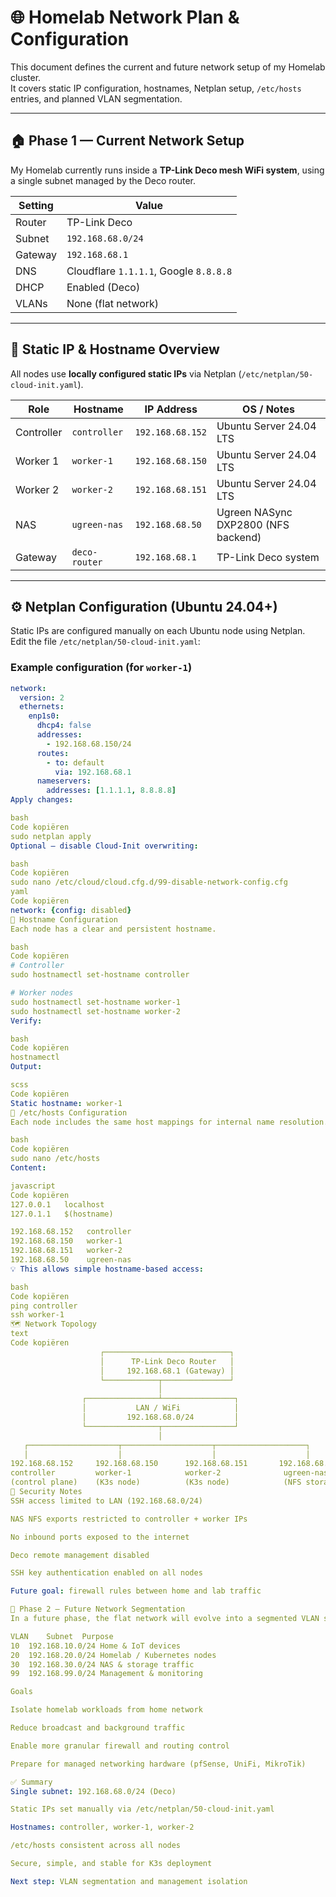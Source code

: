 # 🌐 Homelab Network Plan & Configuration

This document defines the current and future network setup of my Homelab cluster.  
It covers static IP configuration, hostnames, Netplan setup, `/etc/hosts` entries, and planned VLAN segmentation.

---

## 🏠 Phase 1 — Current Network Setup

My Homelab currently runs inside a **TP-Link Deco mesh WiFi system**, using a single subnet managed by the Deco router.

| Setting | Value |
|----------|--------|
| Router | TP-Link Deco |
| Subnet | `192.168.68.0/24` |
| Gateway | `192.168.68.1` |
| DNS | Cloudflare `1.1.1.1`, Google `8.8.8.8` |
| DHCP | Enabled (Deco) |
| VLANs | None (flat network) |

---

## 🧾 Static IP & Hostname Overview

All nodes use **locally configured static IPs** via Netplan (`/etc/netplan/50-cloud-init.yaml`).

| Role | Hostname | IP Address | OS / Notes |
|------|-----------|-------------|-------------|
| Controller | `controller` | `192.168.68.152` | Ubuntu Server 24.04 LTS |
| Worker 1 | `worker-1` | `192.168.68.150` | Ubuntu Server 24.04 LTS |
| Worker 2 | `worker-2` | `192.168.68.151` | Ubuntu Server 24.04 LTS |
| NAS | `ugreen-nas` | `192.168.68.50` | Ugreen NASync DXP2800 (NFS backend) |
| Gateway | `deco-router` | `192.168.68.1` | TP-Link Deco system |

---

## ⚙️ Netplan Configuration (Ubuntu 24.04+)

Static IPs are configured manually on each Ubuntu node using Netplan.  
Edit the file `/etc/netplan/50-cloud-init.yaml`:

### Example configuration (for `worker-1`)

```yaml
network:
  version: 2
  ethernets:
    enp1s0:
      dhcp4: false
      addresses:
        - 192.168.68.150/24
      routes:
        - to: default
          via: 192.168.68.1
      nameservers:
        addresses: [1.1.1.1, 8.8.8.8]
Apply changes:

bash
Code kopiëren
sudo netplan apply
Optional — disable Cloud-Init overwriting:

bash
Code kopiëren
sudo nano /etc/cloud/cloud.cfg.d/99-disable-network-config.cfg
yaml
Code kopiëren
network: {config: disabled}
🧱 Hostname Configuration
Each node has a clear and persistent hostname.

bash
Code kopiëren
# Controller
sudo hostnamectl set-hostname controller

# Worker nodes
sudo hostnamectl set-hostname worker-1
sudo hostnamectl set-hostname worker-2
Verify:

bash
Code kopiëren
hostnamectl
Output:

scss
Code kopiëren
Static hostname: worker-1
📜 /etc/hosts Configuration
Each node includes the same host mappings for internal name resolution.

bash
Code kopiëren
sudo nano /etc/hosts
Content:

javascript
Code kopiëren
127.0.0.1   localhost
127.0.1.1   $(hostname)

192.168.68.152   controller
192.168.68.150   worker-1
192.168.68.151   worker-2
192.168.68.50    ugreen-nas
💡 This allows simple hostname-based access:

bash
Code kopiëren
ping controller
ssh worker-1
🗺️ Network Topology
text
Code kopiëren
                    ┌────────────────────────────┐
                    │      TP-Link Deco Router   │
                    │     192.168.68.1 (Gateway) │
                    └────────────┬───────────────┘
                                 │
                ┌────────────────┴────────────────┐
                │           LAN / WiFi            │
                │         192.168.68.0/24         │
                └────────────────┬────────────────┘
                                 │
   ┌────────────────────┬────────────────────┬────────────────────┐
   │                    │                    │                    │
192.168.68.152     192.168.68.150      192.168.68.151       192.168.68.50
controller         worker-1            worker-2              ugreen-nas
(control plane)    (K3s node)          (K3s node)            (NFS storage)
🔐 Security Notes
SSH access limited to LAN (192.168.68.0/24)

NAS NFS exports restricted to controller + worker IPs

No inbound ports exposed to the internet

Deco remote management disabled

SSH key authentication enabled on all nodes

Future goal: firewall rules between home and lab traffic

🔮 Phase 2 — Future Network Segmentation
In a future phase, the flat network will evolve into a segmented VLAN setup.

VLAN	Subnet	Purpose
10	192.168.10.0/24	Home & IoT devices
20	192.168.20.0/24	Homelab / Kubernetes nodes
30	192.168.30.0/24	NAS & storage traffic
99	192.168.99.0/24	Management & monitoring

Goals

Isolate homelab workloads from home network

Reduce broadcast and background traffic

Enable more granular firewall and routing control

Prepare for managed networking hardware (pfSense, UniFi, MikroTik)

✅ Summary
Single subnet: 192.168.68.0/24 (Deco)

Static IPs set manually via /etc/netplan/50-cloud-init.yaml

Hostnames: controller, worker-1, worker-2

/etc/hosts consistent across all nodes

Secure, simple, and stable for K3s deployment

Next step: VLAN segmentation and management isolation
